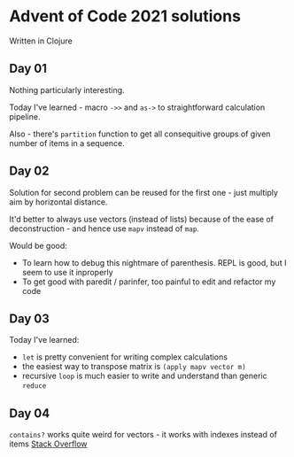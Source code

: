 # Advent of Code 2021 solutions

Written in Clojure

## Day 01

Nothing particularly interesting. 

Today I've learned - macro `->>` and `as->` to straightforward calculation pipeline.

Also - there's `partition` function to get all consequitive groups of given number of items in a sequence.

## Day 02

Solution for second problem can be reused for the first one - just multiply aim by horizontal distance.

It'd better to always use vectors (instead of lists) because of the ease of deconstruction - and hence use `mapv` instead of `map`.

Would be good:
- To learn how to debug this nightmare of parenthesis. REPL is good, but I seem to use it inproperly
- To get good with paredit / parinfer, too painful to edit and refactor my code

## Day 03

Today I've learned:
- `let` is pretty convenient for writing complex calculations
- the easiest way to transpose matrix is `(apply mapv vector m)`
- recursive `loop` is much easier to write and understand than generic `reduce`

## Day 04

`contains?` works quite weird for vectors - it works with indexes instead of items [Stack Overflow](https://stackoverflow.com/questions/3249334/test-whether-a-list-contains-a-specific-value-in-clojure)
